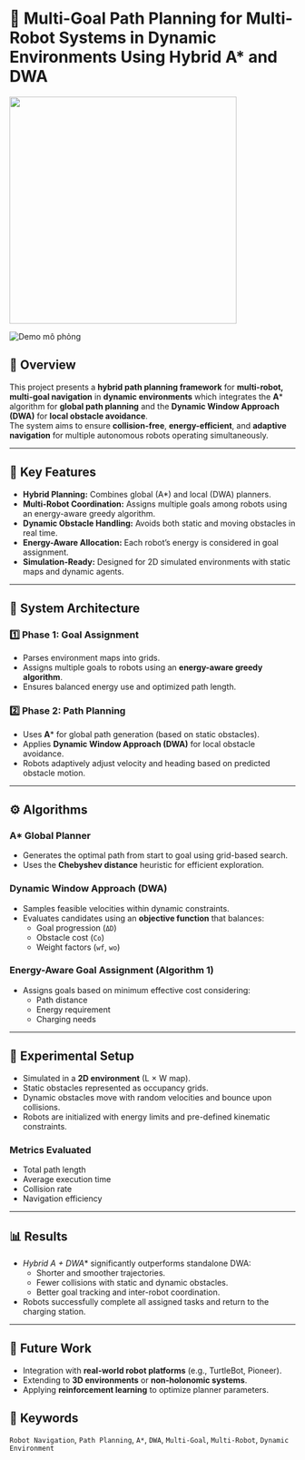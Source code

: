 # 🧭 Multi-Goal Path Planning for Multi-Robot Systems in Dynamic Environments Using Hybrid A* and DWA

<img src="simulationx4-ezgif.gif" width="400">

![Demo mô phỏng](simulationx4-ezgif.gif)

## 📖 Overview
This project presents a **hybrid path planning framework** for **multi-robot, multi-goal navigation** in **dynamic environments** which integrates the **A*** algorithm for **global path planning** and the **Dynamic Window Approach (DWA)** for **local obstacle avoidance**.  
The system aims to ensure **collision-free**, **energy-efficient**, and **adaptive navigation** for multiple autonomous robots operating simultaneously.

---

## 🚀 Key Features
- **Hybrid Planning:** Combines global (A*) and local (DWA) planners.
- **Multi-Robot Coordination:** Assigns multiple goals among robots using an energy-aware greedy algorithm.
- **Dynamic Obstacle Handling:** Avoids both static and moving obstacles in real time.
- **Energy-Aware Allocation:** Each robot’s energy is considered in goal assignment.
- **Simulation-Ready:** Designed for 2D simulated environments with static maps and dynamic agents.

---

## 🧩 System Architecture

### **1️⃣ Phase 1: Goal Assignment**
- Parses environment maps into grids.
- Assigns multiple goals to robots using an **energy-aware greedy algorithm**.
- Ensures balanced energy use and optimized path length.

### **2️⃣ Phase 2: Path Planning**
- Uses **A*** for global path generation (based on static obstacles).
- Applies **Dynamic Window Approach (DWA)** for local obstacle avoidance.
- Robots adaptively adjust velocity and heading based on predicted obstacle motion.

---

## ⚙️ Algorithms

### **A*** Global Planner
- Generates the optimal path from start to goal using grid-based search.
- Uses the **Chebyshev distance** heuristic for efficient exploration.

### **Dynamic Window Approach (DWA)**
- Samples feasible velocities within dynamic constraints.
- Evaluates candidates using an **objective function** that balances:
  - Goal progression (`ΔD`)
  - Obstacle cost (`Co`)
  - Weight factors (`wf`, `wo`)

### **Energy-Aware Goal Assignment (Algorithm 1)**
- Assigns goals based on minimum effective cost considering:
  - Path distance
  - Energy requirement
  - Charging needs

---

## 🧠 Experimental Setup
- Simulated in a **2D environment** (L × W map).
- Static obstacles represented as occupancy grids.
- Dynamic obstacles move with random velocities and bounce upon collisions.
- Robots are initialized with energy limits and pre-defined kinematic constraints.

### **Metrics Evaluated**
- Total path length  
- Average execution time  
- Collision rate  
- Navigation efficiency  

---

## 📊 Results
- **Hybrid A* + DWA** significantly outperforms standalone DWA:
  - Shorter and smoother trajectories.
  - Fewer collisions with static and dynamic obstacles.
  - Better goal tracking and inter-robot coordination.
- Robots successfully complete all assigned tasks and return to the charging station.

---

## 🧩 Future Work
- Integration with **real-world robot platforms** (e.g., TurtleBot, Pioneer).
- Extending to **3D environments** or **non-holonomic systems**.
- Applying **reinforcement learning** to optimize planner parameters.

## 🧾 Keywords
`Robot Navigation`, `Path Planning`, `A*`, `DWA`, `Multi-Goal`, `Multi-Robot`, `Dynamic Environment`
